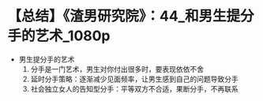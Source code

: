 # 【总结】《渣男研究院》：44_和男生提分手的艺术_1080p

-   男生提分手的艺术
    1.  分手是一门艺术，男生对你付出很多时，要表现依依不舍
    2.  延时分手策略：逐渐减少见面频率，让男生感到自己的问题导致分手
    3.  社会独立女人的告知型分手：平等双方不合适，果断分手，不再联系